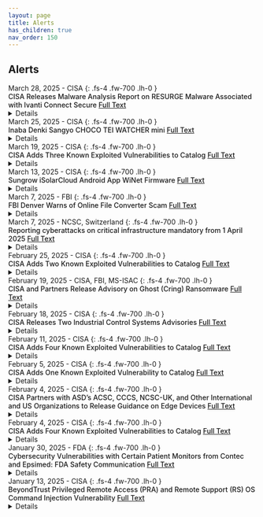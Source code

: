 ```yaml
---
layout: page
title: Alerts 
has_children: true
nav_order: 150 
---
```


## Alerts
<div class="code-example dont-break-out" markdown="1" style="padding-top:0px;padding-bottom:0px">
March 28, 2025 - CISA
{: .fs-4 .fw-700 .lh-0  }
<p style="font-weight:500; margin:0px" markdown="1">
CISA Releases Malware Analysis Report on RESURGE Malware Associated with Ivanti Connect Secure <a href="https://www.cisa.gov/news-events/alerts/2025/03/28/cisa-releases-malware-analysis-report-resurge-malware-associated-ivanti-connect-secure"> Full Text</a>
</p>
<details>
CISA has published a Malware Analysis Report (MAR) with analysis and associated detection signatures on a new malware variant CISA has identified as RESURGE. RESURGE contains capabilities of the SPAWNCHIMERA[1] malware variant, including surviving reboots; however, RESURGE contains distinctive commands that alter its behavior. 
</details>
</div>

<div class="code-example dont-break-out" markdown="1" style="padding-top:0px;padding-bottom:0px">
March 25, 2025 - CISA
{: .fs-4 .fw-700 .lh-0  }
<p style="font-weight:500; margin:0px" markdown="1">
Inaba Denki Sangyo CHOCO TEI WATCHER mini <a href="https://www.cisa.gov/news-events/ics-advisories/icsa-25-084-04"> Full Text</a>
</p>
<details>
CVSS v4 9.3
ATTENTION: Exploitable remotely/low attack complexity
Vendor: Inaba Denki Sangyo Co., Ltd.
Equipment: CHOCO TEI WATCHER mini
Vulnerabilities: Use of Client-Side Authentication, Storing Passwords in a Recoverable Format, Weak Password Requirements, Direct Request ('Forced Browsing')
</details>
</div>

<div class="code-example dont-break-out" markdown="1" style="padding-top:0px;padding-bottom:0px">
March 19, 2025 - CISA
{: .fs-4 .fw-700 .lh-0  }
<p style="font-weight:500; margin:0px" markdown="1">
CISA Adds Three Known Exploited Vulnerabilities to Catalog <a href="https://www.cisa.gov/news-events/alerts/2025/03/19/cisa-adds-three-known-exploited-vulnerabilities-catalog"> Full Text</a>
</p>
<details>
CISA has added three new vulnerabilities to its Known Exploited Vulnerabilities Catalog, based on evidence of active exploitation.

CVE-2025-1316 Edimax IC-7100 IP Camera OS Command Injection Vulnerability
CVE-2024-48248 NAKIVO Backup and Replication Absolute Path Traversal Vulnerability
CVE-2017-12637 SAP NetWeaver Directory Traversal Vulnerability
</details>
</div>

<div class="code-example dont-break-out" markdown="1" style="padding-top:0px;padding-bottom:0px">
March 13, 2025 - CISA 
{: .fs-4 .fw-700 .lh-0  }
<p style="font-weight:500; margin:0px" markdown="1">
Sungrow iSolarCloud Android App WiNet Firmware <a href="https://www.cisa.gov/news-events/ics-advisories/icsa-25-072-12"> Full Text</a>
</p>
<details>
CVSS v4 9.5
- ATTENTION: Exploitable remotely
- Vendor: Sungrow
- Equipment: iSolarCloud Android App, WiNet Firmware
- Vulnerabilities: Improper Certificate Validation, Use of a Broken or Risky Cryptographic Algorithm, Authorization Bypass Through User-Controlled Key, User of Hard-Coded Credentials, Stack-Based Buffer Overflow, Heap-Based Buffer Overflow
</details>
</div>

<div class="code-example dont-break-out" markdown="1" style="padding-top:0px;padding-bottom:0px">
March 7, 2025 - FBI 
{: .fs-4 .fw-700 .lh-0  }
<p style="font-weight:500; margin:0px" markdown="1">
FBI Denver Warns of Online File Converter Scam <a href="https://www.fbi.gov/contact-us/field-offices/denver/news/fbi-denver-warns-of-online-file-converter-scam"> Full Text</a>
</p>
<details>
The FBI Denver Field Office is warning that agents are increasingly seeing a scam involving free online document converter tools, and we want to encourage victims to report instances of this scam.
</details>
</div>

<div class="code-example dont-break-out" markdown="1" style="padding-top:0px;padding-bottom:0px">
March 7, 2025 - NCSC, Switzerland 
{: .fs-4 .fw-700 .lh-0  }
<p style="font-weight:500; margin:0px" markdown="1">
Reporting cyberattacks on critical infrastructure mandatory from 1 April 2025 <a href="https://www.ncsc.admin.ch/ncsc/en/home/aktuell/im-fokus/2025/meldepflicht-2025.html"> Full Text</a>
</p>
<details>
07.03.2025 - At its meeting on 7 March, the Federal Council introduced a reporting obligation for cyberattacks on critical infrastructure, which will come into force on 1 April. Operators of critical infrastructure will be required to report cyberattacks to the National Cyber Security Centre (NCSC) within 24 hours of discovery. These reports will enable the NCSC to assist victims of cyberattacks and alert operators of critical infrastructure.
</details>
</div>

<div class="code-example dont-break-out" markdown="1" style="padding-top:0px;padding-bottom:0px">
February 25, 2025 - CISA
{: .fs-4 .fw-700 .lh-0  }
<p style="font-weight:500; margin:0px" markdown="1">
CISA Adds Two Known Exploited Vulnerabilities to Catalog <a href="https://www.cisa.gov/news-events/alerts/2025/02/25/cisa-adds-two-known-exploited-vulnerabilities-catalog"> Full Text</a>
</p>
<details>
CISA has added two new vulnerabilities to its Known Exploited Vulnerabilities Catalog, based on evidence of active exploitation.

CVE-2024-49035 Microsoft Partner Center Improper Access Control Vulnerability
CVE-2023-34192 Synacor Zimbra Collaboration Suite (ZCS) Cross-Site Scripting (XSS) Vulnerability
</details>
</div>

<div class="code-example dont-break-out" markdown="1" style="padding-top:0px;padding-bottom:0px">
February 19, 2025 - CISA, FBI, MS-ISAC
{: .fs-4 .fw-700 .lh-0  }
<p style="font-weight:500; margin:0px" markdown="1">
CISA and Partners Release Advisory on Ghost (Cring) Ransomware <a href="https://www.cisa.gov/news-events/alerts/2025/02/19/cisa-and-partners-release-advisory-ghost-cring-ransomware"> Full Text</a>
</p>
<details>
Today, CISA—in partnership with the Federal Bureau of Investigation (FBI) and Multi-State Information Sharing and Analysis Center (MS-ISAC)—released a joint Cybersecurity Advisory, #StopRansomware: Ghost (Cring) Ransomware. This advisory provides network defenders with indicators of compromise (IOCs), tactics, techniques, and procedures (TTPs), and detection methods associated with Ghost ransomware activity identified through FBI investigations.
</details>
</div>

<div class="code-example dont-break-out" markdown="1" style="padding-top:0px;padding-bottom:0px">
February 18, 2025 - CISA
{: .fs-4 .fw-700 .lh-0  }
<p style="font-weight:500; margin:0px" markdown="1">
CISA Releases Two Industrial Control Systems Advisories <a href="https://www.cisa.gov/news-events/alerts/2025/02/18/cisa-releases-two-industrial-control-systems-advisories"> Full Text</a>
</p>
<details>
CISA released two Industrial Control Systems (ICS) advisories on February 18, 2025. These advisories provide timely information about current security issues, vulnerabilities, and exploits surrounding ICS.

ICSA-24-191-01 Delta Electronics CNCSoft-G2 (Update A)
ICSA-25-035-02 Rockwell Automation GuardLogix 5380 and 5580 (Update A)
</details>
</div>

<div class="code-example dont-break-out" markdown="1" style="padding-top:0px;padding-bottom:0px">
February 11, 2025 - CISA
{: .fs-4 .fw-700 .lh-0  }
<p style="font-weight:500; margin:0px" markdown="1">
CISA Adds Four Known Exploited Vulnerabilities to Catalog <a href="https://www.cisa.gov/news-events/alerts/2025/02/11/cisa-adds-four-known-exploited-vulnerabilities-catalog"> Full Text</a>
</p>
<details>
CISA has added four vulnerabilities to its Known Exploited Vulnerabilities Catalog, based on evidence of active exploitation.

CVE-2024-40891 Zyxel DSL CPE OS Command Injection Vulnerability
CVE-2024-40890 Zyxel DSL CPE OS Command Injection Vulnerability
CVE-2025-21418 Microsoft Windows Ancillary Function Driver for WinSock Heap-Based Buffer Overflow Vulnerability
CVE-2025-21391 Microsoft Windows Storage Link Following Vulnerability
</details>
</div>

<div class="code-example dont-break-out" markdown="1" style="padding-top:0px;padding-bottom:0px">
February 5, 2025 - CISA
{: .fs-4 .fw-700 .lh-0  }
<p style="font-weight:500; margin:0px" markdown="1">
CISA Adds One Known Exploited Vulnerability to Catalog <a href="https://www.cisa.gov/news-events/alerts/2025/02/05/cisa-adds-one-known-exploited-vulnerability-catalog"> Full Text</a>
</p>
<details>
CISA has added one new vulnerability to its Known Exploited Vulnerabilities Catalog, based on evidence of active exploitation.

CVE-2024-53104 Linux Kernel Out-of-Bounds Write Vulnerability
</details>
</div>

<div class="code-example dont-break-out" markdown="1" style="padding-top:0px;padding-bottom:0px">
February 4, 2025 - CISA
{: .fs-4 .fw-700 .lh-0  }
<p style="font-weight:500; margin:0px" markdown="1">
CISA Partners with ASD’s ACSC, CCCS, NCSC-UK, and Other International and US Organizations to Release Guidance on Edge Devices <a href="https://www.cisa.gov/news-events/alerts/2025/02/04/cisa-partners-asds-acsc-cccs-ncsc-uk-and-other-international-and-us-organizations-release-guidance"> Full Text</a>
</p>
<details>
CISA—in partnership with international and U.S. organizations—released guidance to help organizations protect their network edge devices and appliances, such as firewalls, routers, virtual private networks (VPN) gateways, Internet of Things (IoT) devices, internet-facing servers, and internet-facing operational technology (OT) systems. The published guidance is as follows:
</details>
</div>

<div class="code-example dont-break-out" markdown="1" style="padding-top:0px;padding-bottom:0px">
February 4, 2025 - CISA 
{: .fs-4 .fw-700 .lh-0  }
<p style="font-weight:500; margin:0px" markdown="1">
CISA Adds Four Known Exploited Vulnerabilities to Catalog <a href="https://www.cisa.gov/news-events/alerts/2025/02/04/cisa-adds-four-known-exploited-vulnerabilities-catalog"> Full Text</a>
</p>
<details>
CISA has added four new vulnerabilities to its Known Exploited Vulnerabilities Catalog, based on evidence of active exploitation.

CVE-2024-45195 Apache OFBiz Forced Browsing Vulnerability
CVE-2024-29059 Microsoft .NET Framework Information Disclosure Vulnerability
CVE-2018-9276 Paessler PRTG Network Monitor OS Command Injection Vulnerability
CVE-2018-19410 Paessler PRTG Network Monitor Local File Inclusion Vulnerability
</details>
</div>

<div class="code-example dont-break-out" markdown="1" style="padding-top:0px;padding-bottom:0px">
January 30, 2025 - FDA 
{: .fs-4 .fw-700 .lh-0  }
<p style="font-weight:500; margin:0px" markdown="1">
Cybersecurity Vulnerabilities with Certain Patient Monitors from Contec and Epsimed: FDA Safety Communication <a href="https://www.fda.gov/medical-devices/safety-communications/cybersecurity-vulnerabilities-certain-patient-monitors-contec-and-epsimed-fda-safety-communication"> Full Text</a>
</p>
<details>
The U.S. Food and Drug Administration (FDA) is raising awareness among health care providers, health care facilities, patients, and caregivers that cybersecurity vulnerabilities in Contec CMS8000 patient monitors and Epsimed MN-120 patient monitors (which are Contec CMS8000 patient monitors relabeled as MN-120) may put patients at risk after being connected to the internet.
</details>
</div>

<div class="code-example dont-break-out" markdown="1" style="padding-top:0px;padding-bottom:0px">
January 13, 2025 - CISA
{: .fs-4 .fw-700 .lh-0  }
<p style="font-weight:500; margin:0px" markdown="1">
BeyondTrust Privileged Remote Access (PRA) and Remote Support (RS) OS Command Injection Vulnerability <a href="https://www.cisa.gov/known-exploited-vulnerabilities-catalog?search_api_fulltext=CVE-2024-12686&field_date_added_wrapper=all&field_cve=&sort_by=field_date_added&items_per_page=20&url="> Full Text</a>
</p>
<details>
BeyondTrust Privileged Remote Access (PRA) and Remote Support (RS) contain an OS command injection vulnerability that can be exploited by an attacker with existing administrative privileges to upload a malicious file. Successful exploitation of this vulnerability can allow a remote attacker to execute underlying operating system commands within the context of the site user.
</details>
</div>











